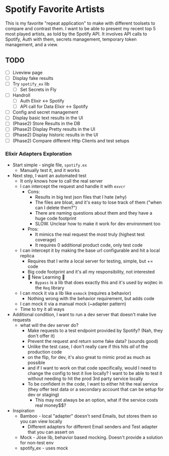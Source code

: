 # Spotify Favorite Artists

This is my favorite "repeat application" to make with different toolsets to compare and contrast them.
I want to be able to present my recent top 5 most played artists, as told by the Spotify API.
It involves API calls to Spotify, Auth with them, secrets management, temporary token management, and a view.

## TODO

- [ ] Liveview page
- [ ] Display fake results
- [ ] Try `spotify_ex` lib
  - [ ] Set Secrets in Fly
- [ ] Handroll
  - [ ] Auth Elixir <-> Spotify
  - [ ] API call for Data Elixir <-> Spotify
- [ ] Config and secret management
- [ ] Display basic text results in the UI
- [ ] (Phase2) Store Results in the DB
- [ ] (Phase2) Display Pretty results in the UI
- [ ] (Phase2) Display historic results in the UI
- [ ] (Phase2) Compare different Http Clients and test setups

### Elixir Adapters Exploration

- Start simple - single file, `spotify.ex`
  - Manually test it, and it works
- Next step, I want an automated test
  - It only knows how to call the real server
  - I can intercept the request and handle it with `exvcr`
    - Cons:
      - Results in big test json files that I hate (why)
      - The files are bloat, and it's easy to lose track of them ("when can I delete them?")
      - There are naming questions about them and they have a huge code footprint
      - SLOW. Unclear how to make it work for dev environment too
    - Pros:
      - It mimics the real request the most truly (highest test coverage)
      - It requires 0 additional product code, only test code
  - I can intercept it by making the base url configurable and hit a local replica
    - Requires that I write a local server for testing, simple, but += code
    - Big code footprint and it's all my responsibility, not interested
    - 🚨 New Learning 🚨
      - `Bypass` is a lib that does exactly this and it's used by wojtec in the `Req` library
  - I can mock it via a lib like `exmock` (requires a behavior)
    - Nothing wrong with the behavior requirement, but adds code
  - I can mock it via a manual mock (~adapter pattern)
  - Time to try it all ways
- Additional condition, I want to run a dev server that doesn't make live requests
  - what will the dev server do?
    - Make requests to a test endpoint provided by Spotify? (Nah, they don't offer it)
    - Prevent the request and return some fake data? (sounds good)
    - Unlike the test case, I don't really care if this hits _all_ of the production code
    - on the flip, for dev, it's also great to mimic prod as much as possible
    - and if I want to work on that code specifically, would I need to change the config to test it live locally? I want to be able to test it without needing to hit the prod 3rd party service locally
    - To be confident in the code, I want to either hit the real service (they offer test data or a secondary account that can be setup for dev or staging)
      - This may not always be an option, what if the service costs real money$$?
- Inspiration
  - Bamboo - local "adapter" doesn't send Emails, but stores them so you can view locally
    - Different adapters for different Email senders and Test adapter that you can assert on
  - Mock - Jóse lib, behavior based mocking. Doesn't provide a solution for non-test env
  - spotify_ex - uses mock
